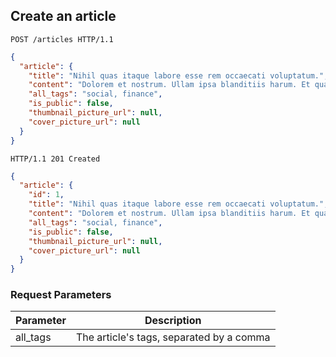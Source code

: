 ## Create an article

```http
POST /articles HTTP/1.1
```

```json
{
  "article": {
    "title": "Nihil quas itaque labore esse rem occaecati voluptatum.",
    "content": "Dolorem et nostrum. Ullam ipsa blanditiis harum. Et quasi repellendus enim fuga recusandae sunt ullam. Et et fugit enim et quia ut autem. Quis aliquid distinctio aut itaque eum.",
    "all_tags": "social, finance",
    "is_public": false,
    "thumbnail_picture_url": null,
    "cover_picture_url": null
  }
}
```

```http
HTTP/1.1 201 Created
```

```json
{
  "article": {
    "id": 1,
    "title": "Nihil quas itaque labore esse rem occaecati voluptatum.",
    "content": "Dolorem et nostrum. Ullam ipsa blanditiis harum. Et quasi repellendus enim fuga recusandae sunt ullam. Et et fugit enim et quia ut autem. Quis aliquid distinctio aut itaque eum.",
    "all_tags": "social, finance",
    "is_public": false,
    "thumbnail_picture_url": null,
    "cover_picture_url": null
  }
}
```

### Request Parameters

Parameter           | Description
------------------- | ------
all_tags            | The article's tags, separated by a comma